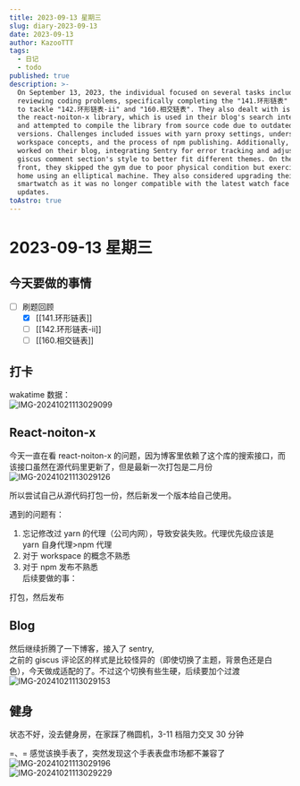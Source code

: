 ```yaml
---
title: 2023-09-13 星期三
slug: diary-2023-09-13
date: 2023-09-13
author: KazooTTT
tags:
  - 日记
  - todo
published: true
description: >-
  On September 13, 2023, the individual focused on several tasks including
  reviewing coding problems, specifically completing the "141.环形链表" and planning
  to tackle "142.环形链表-ii" and "160.相交链表". They also dealt with issues related to
  the react-noiton-x library, which is used in their blog's search interface,
  and attempted to compile the library from source code due to outdated
  versions. Challenges included issues with yarn proxy settings, understanding
  workspace concepts, and the process of npm publishing. Additionally, they
  worked on their blog, integrating Sentry for error tracking and adjusting the
  giscus comment section's style to better fit different themes. On the personal
  front, they skipped the gym due to poor physical condition but exercised at
  home using an elliptical machine. They also considered upgrading their
  smartwatch as it was no longer compatible with the latest watch face market
  updates.
toAstro: true
---
```


# 2023-09-13 星期三

<!-- start of weread -->
<!-- end of weread -->

## 今天要做的事情

- [ ] 刷题回顾
  - [x] [[141.环形链表]]
  - [ ] [[142.环形链表-ii]]
  - [ ] [[160.相交链表]]

## 打卡

wakatime 数据：  
![IMG-20241021113029099](https://pictures.kazoottt.top/2024/11/20241125-7139a104f1df9b03b462a7d8b582b109.png)

## React-noiton-x

今天一直在看 react-noiton-x 的问题，因为博客里依赖了这个库的搜索接口，而该接口虽然在源代码里更新了，但是最新一次打包是二月份  
![IMG-20241021113029126](https://pictures.kazoottt.top/2024/11/20241125-e05ed84ba105012a9d605957c3813d65.png)

所以尝试自己从源代码打包一份，然后新发一个版本给自己使用。

遇到的问题有：

1. 忘记修改过 yarn 的代理（公司内网），导致安装失败。代理优先级应该是 yarn 自身代理>npm 代理
2. 对于 workspace 的概念不熟悉
3. 对于 npm 发布不熟悉  
   后续要做的事：

打包，然后发布

## Blog

然后继续折腾了一下博客，接入了 sentry,  
之前的 giscus 评论区的样式是比较怪异的（即使切换了主题，背景色还是白色），今天做成适配的了。不过这个切换有些生硬，后续要加个过渡  
![IMG-20241021113029153](https://pictures.kazoottt.top/2024/11/20241125-c8924e57d362b973da60017a4ad7bbdd.gif)

## 健身

状态不好，没去健身房，在家踩了椭圆机，3-11 档阻力交叉 30 分钟

=、= 感觉该换手表了，突然发现这个手表表盘市场都不兼容了  
​​​![IMG-20241021113029196](https://pictures.kazoottt.top/2024/11/20241125-4cd6f6565440bf5c21b6ee94587de167.jpeg)  
![IMG-20241021113029229](https://pictures.kazoottt.top/2024/11/20241125-16152535d36b14dc442cccfd8484b72b.jpeg)
